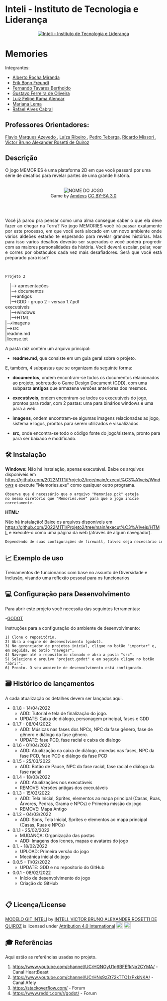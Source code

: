 # Inteli - Instituto de Tecnologia e Liderança 

<p align="center">
<a href= "https://www.inteli.edu.br/"><img src="https://www.inteli.edu.br/wp-content/uploads/2021/08/20172028/marca_1-2.png" alt="Inteli - Instituto de Tecnologia e Liderança" border="0"></a>
</p>

<h1>Memories</h1>

Integrantes:
- <a href="//linkedin.com/in/alberto-da-rocha-miranda-614315232/">Alberto Rocha Miranda</a>
- <a href="//linkedin.com/in/erik-bonn-freundt-119619210/">Erik Bonn Freundt</a>
- <a href="//linkedin.com/in/fernando-tavares-bertholdo-199b60173/">Fernando Tavares Bertholdo</a>
- <a href="//linkedin.com/in/gustavo-ferreira-aa8050220/">Gustavo Ferreira de Oliveira</a>
- <a href="//linkedin.com/in/luiz-felipe-kama-alencar-722935142/">Luiz Felipe Kama Alencar</a>
- <a href="//linkedin.com/in/mariana-lema-9861ba21b/">Mariana Lema</a>
- <a href="//linkedin.com/in/rafael-alves-cabral/">Rafael Alves Cabral</a>

## Professores Orientadores: 
<a href="http://lattes.cnpq.br/2716416791407528" target="_blank" rel="noopener noreferrer"> Flavio Marques Azevedo </a>, 
<a href="http://lattes.cnpq.br/9324969584977927" target="_blank" rel="noopener noreferrer"> Laíza Ribeiro </a>, 
<a href="http://lattes.cnpq.br/2951162577564329" target="_blank" rel="noopener noreferrer"> Pedro Teberga</a>, 
<a href="http://lattes.cnpq.br/2327073767433655" target="_blank" rel="noopener noreferrer"> Ricardo Missori </a>,
<a href="http://lattes.cnpq.br/3254174044411983" target="_blank" rel="noopener noreferrer"> Victor Bruno Alexander Rosetti de Quiroz </a>

## Descrição

O jogo MEMORIES é uma plataforma 2D em que você passará por uma série de desafios para revelar partes de uma grande história.
<br><br>
<p align="center">
<img src="https://user-images.githubusercontent.com/65983794/162753737-11d2a118-fa6d-4ebd-b148-5b9169930e65.png" alt="NOME DO JOGO" border="0"><br>
  Game by <a href="#">Amdevs</a> <a rel="license" href="https://creativecommons.org/licenses/by-sa/3.0/">CC BY-SA 3.0</a>
</p>

<br><br>
<p align="justify">Você já parou pra pensar como uma alma consegue saber o que ela deve fazer ao chegar na Terra? 
No jogo MEMORIES você irá passar exatamente por este processo, em que você será alocado em um novo ambiente onde vários aldeões estarão te esperando para revelar grandes histórias. 
Mas para isso vários desafios deverão ser superados e você poderá progredir com as maiores personalidades da história. Você deverá escalar, pular, voar e corres por obstáculos cada vez mais desafiadores. Será que você está preparado para isso?</p>
<br>

    Projeto 2
&emsp;|--> apresentações<br>
&emsp;|--> documentos<br>
&emsp;|-->antigos<br>
&emsp;|-->GDD - grupo 2 - versao 1.7.pdf<br>
executáveis<br>
  &emsp;|-->windows<br>
  &emsp;|-->HTML<br>
|-->imagens<br>
|-->src<br>
|readme.md<br>
|license.txt<br>

A pasta raiz contém um arquivo principal:

- <b>readme.md</b>, que consiste em um guia geral sobre o projeto.

E, também, 4 subpastas que se organizam da seguinte forma:

- <b>documentos</b>, ondem encontram-se todos os documentos relacionados ao projeto, sobretudo o Game Design Document (GDD), com uma subpasta <b>antigos</b> que armazena versões anteriores dos mesmos.

- <b>executáveis</b>, ondem encontram-se todos os executáveis do jogo, prontos para rodar, com 2 pastas: uma para binários windows e uma para a web.

- <b>imagens</b>, ondem encontram-se algumas imagens relacionadas ao jogo, sistema e logos, prontos para serem utilizados e visualizados.

- <b>src</b>, onde encontra-se todo o código fonte do jogo/sistema, pronto para para ser baixado e modificado.

## 🛠 Instalação
<b>Windows:</b>
Não há instalação, apenas executável. Baixe os arquivos disponíveis em https://github.com/2022M1T1/Projeto2/tree/main/execut%C3%A1veis/Windows e execute "Memories.exe" como qualquer outro programa.

```
Observe que é necessário que o arquivo "Memories.pck" esteja
no mesmo diretório que "Memories.exe" para que o jogo inicie
corretamente.
```

<b>HTML:</b>

Não há instalação! Baixe os arquivos disponíveis em https://github.com/2022M1T1/Projeto2/tree/main/execut%C3%A1veis/HTML e execute-o como uma página da web (através de algum navegador).

```sh
Dependendo de suas configurações de firewall, talvez seja necessário instaurar um web service como xampp ou wampp para que o jogo rode localmente.
```
## 📈 Exemplo de uso

Treinamentos de funcionarios com base no assunto de Diversidade e Inclusão, visando uma reflexão pessoal para os funcionarios

## 💻 Configuração para Desenvolvimento

Para abrir este projeto você necessita das seguintes ferramentas:

-<a href="https://godotengine.org/download">GODOT</a>

Instruções para a configuração do ambiente de desenvolvimento:
```
1) Clone o repositório.
2) Abra a engine de desenvolvimento (godot).
3) No gerenciador de projetos inicial, clique no botão "importar" e, em seguida, no botão "navegar".
4) Navegue até o repositório clonado e abra a pasta "src".
5) Selecione o arquivo "project.godot" e em seguida clique no botão "abrir".
6) Pronto. O seu ambiente de desenvolvimento está configurado.
```
## 🗃 Histórico de lançamentos

A cada atualização os detalhes devem ser lançados aqui.
* 0.1.8 - 14/04/2022
  * ADD: Tutorial e tela de finalização do jogo.
  * UPDATE: Caixa de diálogo, personagem principal, fases e GDD
* 0.1.7 - 08/04/2022
  * ADD: Músicas nas fases dos NPCs, NPC da fase gênero, fase de gênero e diálogo da fase gênero.
  * UPDATE: fase PCD, fase racial e caixa de dialogo
* 0.1.6 - 01/04/2022
  * ADD: Atualização na caixa de diálogo, moedas nas fases, NPC da fase PCD, fase PCD e diálogo da fase PCD
* 0.1.5 - 25/03/2022
  * ADD: Botão de Pause, NPC da fase racial, fase racial e diálogo da fase racial
* 0.1.4 - 18/03/2022
  * ADD: Atualizações nos executáveis
  * REMOVE: Versões antigas dos executáveis
* 0.1.3 - 15/03/2022
  * ADD: Tela Inicial, Sprites, elementos ao mapa principal (Casas, Ruas, Árvores, Pedras, Grama e NPCs) e Primeira missão do jogo
  * REMOVE: Mapa Antigo
* 0.1.2 - 04/03/2022
  * ADD: Sons, Tela Inicial, Sprites e elementos ao mapa principal (Casas, Ruas e NPCs)
* 0.1.1 - 25/02/2022
  * MUDANÇA: Organização das pastas
  * ADD: Imagens dos ícones, mapas e avatares do jogo
* 0.1. - 18/02/2022
  * UPLOAD: Primeira versão do jogo
  * Mecânica inicial do jogo
* 0.0.5 - 11/02/2022
  * UPDATE: GDD e no repositorio do GitHub
* 0.0.1 - 08/02/2022
  * Início de desenvolvimento do jogo
  * Criação do GitHub
<br><br>

## 📋 Licença/License

<p xmlns:cc="http://creativecommons.org/ns#" xmlns:dct="http://purl.org/dc/terms/"><a property="dct:title" rel="cc:attributionURL" href="https://github.com/Spidus/Teste_Final_1">MODELO GIT INTELI</a> by <a rel="cc:attributionURL dct:creator" property="cc:attributionName" href="https://www.yggbrasil.com.br/vr">INTELI, VICTOR BRUNO ALEXANDER ROSETTI DE QUIROZ</a> is licensed under <a href="http://creativecommons.org/licenses/by/4.0/?ref=chooser-v1" target="_blank" rel="license noopener noreferrer" style="display:inline-block;">Attribution 4.0 International<img style="height:22px!important;margin-left:3px;vertical-align:text-bottom;" src="https://mirrors.creativecommons.org/presskit/icons/cc.svg?ref=chooser-v1"><img style="height:22px!important;margin-left:3px;vertical-align:text-bottom;" src="https://mirrors.creativecommons.org/presskit/icons/by.svg?ref=chooser-v1"></a></p>

## 🎓 Referências

Aqui estão as referências usadas no projeto.

1. <https://www.youtube.com/channel/UCrHQNOyU1q6BFEfkNq2CYMA/> - Canal HeartBeast
2. <https://www.youtube.com/channel/UCrHNs9zZt72kTTO1zPxkNKA/> - Canal Afely
3. <https://stackoverflow.com/> - Forum
4. <https://www.reddit.com/r/godot/> - Forum
